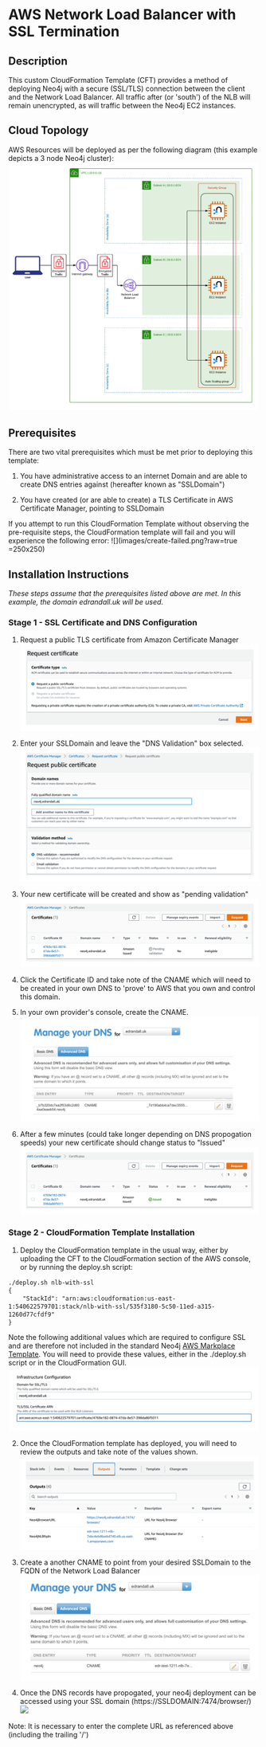 # AWS Network Load Balancer with SSL Termination

## Description

This custom CloudFormation Template (CFT) provides a method of deploying Neo4j with a secure (SSL/TLS) connection between the client and the Network Load Balancer.  All traffic after (or 'south') of the NLB will remain unencrypted, as will traffic between the Neo4j EC2 instances.

## Cloud Topology
AWS Resources will be deployed as per the following diagram (this example depicts a 3 node Neo4j cluster):
![](images/nlb-ssl-diagram.png?raw=true)

## Prerequisites
There are two vital prerequisites which must be met prior to deploying this template:

1) You have administrative access to an internet Domain and are able to create DNS entries against (hereafter known as "SSLDomain")

2) You have created (or are able to create) a TLS Certificate in AWS Certificate Manager, pointing to SSLDomain

If you attempt to run this CloudFormation Template without observing the pre-requisite steps, the CloudFormation template will fail and you will experience the following error:
![](images/create-failed.png?raw=true =250x250)

## Installation Instructions
_These steps assume that the prerequisites listed above are met.  In this example, the domain edrandall.uk will be used._

### Stage 1 - SSL Certificate and DNS Configuration
1) Request a public TLS certificate from Amazon Certificate Manager
![](images/request-certificate.png?raw=true)

2) Enter your SSLDomain and leave the "DNS Validation" box selected.
![](images/request-public-certificate.png?raw=true)

3) Your new certificate will be created and show as "pending validation"
![](images/cert-pending-validation.png?raw=true)

4) Click the Certificate ID and take note of the CNAME which will need to be created in your own DNS to 'prove' to AWS that you own and control this domain.

5) In your own provider's console, create the CNAME.
![](images/cname-dns-ownership.png?raw=true)

6) After a few minutes (could take longer depending on DNS propogation speeds) your new certificate should change status to "Issued"
![](images/cert-issued.png?raw=true)


### Stage 2 - CloudFormation Template Installation
1) Deploy the CloudFormation template in the usual way, either by uploading the CFT to the CloudFormation section of the AWS console, or by running the deploy.sh script:

```
./deploy.sh nlb-with-ssl
{
    "StackId": "arn:aws:cloudformation:us-east-1:540622579701:stack/nlb-with-ssl/535f3180-5c50-11ed-a315-1260d77cfdf9"
}
```
Note the following additional values which are required to configure SSL and are therefore not included in the standard Neo4j [AWS Markplace Template](../../marketplace/).  You will need to provide these values, either in the ./deploy.sh script or in the CloudFormation GUI. 
![](images/cft-config.png?raw=true)

2) Once the CloudFormation template has deployed, you will need to review the outputs and take note of the values shown.
![](images/outputs.png?raw=true)

3) Create a another CNAME to point from your desired SSLDomain to the FQDN of the Network Load Balancer
![](images/create-cname-for-nlb.png?raw=true)

4) Once the DNS records have propogated, your neo4j deployment can be accessed using your SSL domain (https://SSLDOMAIN:7474/browser/)
![](images/neo4j-behind-ssl?raw=true)

Note:  It is necessary to enter the complete URL as referenced above (including the trailing '/')




